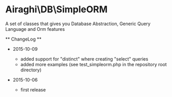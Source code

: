 
# Airaghi\DB\SimpleORM

A set of classes that gives you Database Abstraction, Generic Query Language and Orm features



** ChangeLog **

- 2015-10-09
  - added support for "distinct" where creating "select" queries
  - added more examples (see test_simpleorm.php in the repository root directory)

- 2015-10-06
  - first release